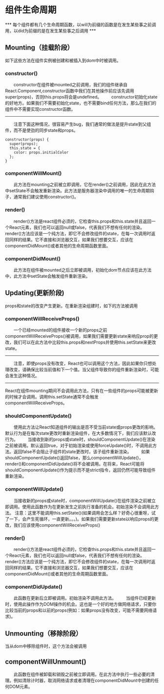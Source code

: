# 组件生命周期

*** 每个组件都有几个生命周期函数，以will为前缀的函数是在发生某些事之前调用，以did为前缀的是在发生某些事之后调用 ***

## Mounting（挂载阶段）

如下这些方法在组件实例被创建和被插入到dom中时被调用。

### constructor()
  constructor在组件被mounted之前调用，我们的组件继承自React.Component,constructor函数中我们在其他操作前应该先调用super(props)，否则this.props将会是undefined。
  constructor初始化state的好地方。如果我们不需要初始化state，也不需要bind任何方法，那么在我们的组件中不需要实现constructor函数。
***
  注意下面这种情况，很容易产生bug，我们通常的做法是提升state到父组件，而不是使劲的同步state和props。
```script
constructor(props) {
  super(props);
  this.state = {
    color: props.initialColor
  };
}
```
### componentWillMount()
  此方法在mounting之前被立即调用，它在render()之前调用，因此在此方法中setState不会触发重新渲染。此方法是服务器渲染中调用的唯一的生命周期钩子，通常我们建议使用constructor()。

### render()
  render()方法是react组件必须的，它检查this.props和this.state并且返回一个React元素，我们也可以返回null或false，代表我们不想有任何的渲染。
  render()方法应该是一个纯方法，即它不会修改组件的state，在每一次调用时返回同样的结果。它不直接和浏览器交互，如果我们想要交互，应该在componentDidMount()或者其他的生命周期函数里面。
### componentDidMount()
  此方法在组件被mounted之后立即被调用，初始化dom节点应该在此方法中，此方法中setState会触发组件重新渲染。
## Updating(更新阶段)

props和state的改变产生更新。在重新渲染组建时，如下的方法被调用

### componentWillReceiveProps()
  一个已经mounted的组件接收一个新的props之前componentWillReceiveProps()被调用，如果我们需要更新state来响应prop的更改，我们可以在此方法中比较this.props和nextProps并使用this.setState来更改state。
***
  注意，即使props没有改变，React也可以调用这个方法，因此如果你只想处理改变，请确保比较当前值和下一个值。当父组件导致你的组件重新渲染时，可能会发生这种情况。
***
React在组件mounting期间不会调用此方法，只有在一些组件的props可能被更新的时候才会调用。调用this.setState通常不会触发componentWillReceiveProps。
### shouldComponentUpdate()
  使用此方法让React知道组件的输出是否不受当前state或props更改的影响。默认行为是在每次state更改时重新渲染组件，在大多数情况下，我们应该默认改行为。
  当接收到新的props或state时，shouldComponentUpdate()在渲染之前被调用。默认返回true，对于初始渲染或使用forceUpdate()时，不调用此方法。返回false不会阻止子组件的state更改时，该子组件重新渲染。
  如果shouldComponentUpdate()返回false，那么componentWillUpdate()，render()和componentDidUpdate()将不会被调用。在将来，React可能将shouldComponentUpdate()作为提示而不是strict指令，返回仍然可能导致组件重新渲染。
### componentWillUpdate()
  当接收新的props或state时，componentWillUpdate()在组件渲染之前被立即调用。使用此函数作为在更新发生之前执行准备的机会。初始渲染不会调用此方法。
注意：这里不能调用this.setState()(如果调用会怎么样？好奇心很重呀，试了一下，会产生死循环，一直更新。。。)。如果我们需要更新state以响应props的更改，我们应该使用componentWillReceiveProps()
### render()
  render()方法是react组件必须的，它检查this.props和this.state并且返回一个React元素，我们也可以返回null或false，代表我们不想有任何的渲染。
  render()方法应该是一个纯方法，即它不会修改组件的state，在每一次调用时返回同样的结果。它不直接和浏览器交互，如果我们想要交互，应该在componentDidMount()或者其他的生命周期函数里面。
### componentDidUpdate()
  此函数在更新后立即被调用。初始渲染不调用此方法。
  当组件已经更新时，使用此操作作为DOM操作的机会。这也是一个好的地方做网络请求，只要你比较当前的props和以前的props(例如：如果props没有改变，可能不需要网络请求)。
## Unmounting（移除阶段）

当从dom中移除组件时，这个方法会被调用

## componentWillUnmount()
  此函数在组件被卸载和销毁之前被立即调用。在此方法中执行一些必要的清理。例如清除计时器，取消网络请求或者清理在componentDidMount中创建的任何DOM元素。